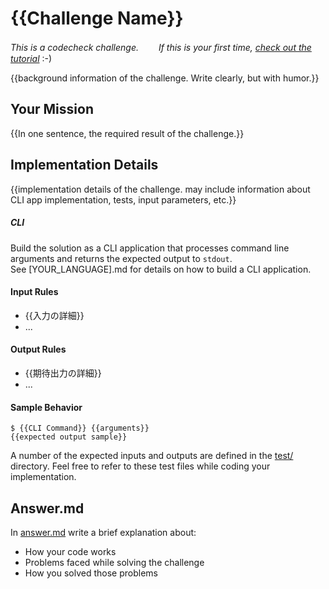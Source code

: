 <!-- TODO: If an English version is not required, remove this file. -->

# {{Challenge Name}}

*This is a codecheck challenge.　　
If this is your first time, [check out the tutorial](https://app.code-check.io/orgs/codecheck/challenges/78)* :-)  

{{background information of the challenge. Write clearly, but with humor.}}

## Your Mission
{{In one sentence, the required result of the challenge.}}

## Implementation Details
{{implementation details of the challenge.  may include information about
 CLI app implementation, tests, input parameters, etc.}}

##### CLI
Build the solution as a CLI application that processes command line arguments and returns the expected output to `stdout`.  
See [YOUR_LANGUAGE].md for details on how to build a CLI application.

#### Input Rules
- {{入力の詳細}}
- ...

#### Output Rules
- {{期待出力の詳細}}
 - ...

#### Sample Behavior
```shell
$ {{CLI Command}} {{arguments}}
{{expected output sample}}
 ```

 A number of the expected inputs and outputs are defined in the [test/](./test/) directory.
 Feel free to refer to these test files while coding your implementation.

## Answer.md
In [answer.md](answer.md) write a brief explanation about:

- How your code works
- Problems faced while solving the challenge
- How you solved those problems
